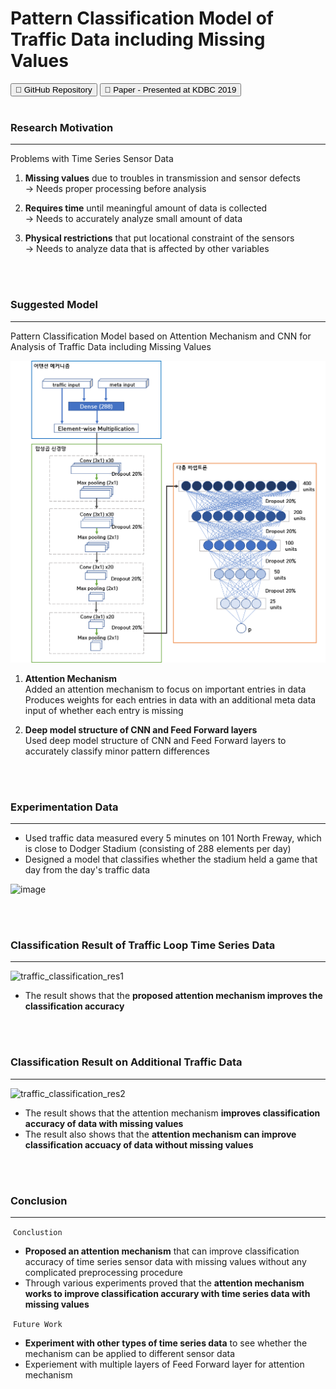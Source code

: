 # Pattern Classification Model of Traffic Data including Missing Values
<button onclick="location.href='https://github.com/leee5495/DWLab_2020'" type="button">&#128193; GitHub Repository</button>
<button onclick="location.href='https://leee5495.github.io/pdf/KDBC_lej.pdf'" type="button">&#128196; Paper - Presented at KDBC 2019</button>
<br><br>


### Research Motivation
---
Problems with Time Series Sensor Data
1. **Missing values** due to troubles in transmission and sensor defects<br>
   → Needs proper processing before analysis
   
2. **Requires time** until meaningful amount of data is collected<br>
   → Needs to accurately analyze small amount of data
   
3. **Physical restrictions** that put locational constraint of the sensors<br>
   → Needs to analyze data that is affected by other variables

<br><br>


### Suggested Model
---
Pattern Classification Model based on Attention Mechanism and CNN for Analysis of Traffic Data including Missing Values
<br>

<img src="images/traffic_pattern.png?raw=true"/>
<br>

1. **Attention Mechanism**<br>
   Added an attention mechanism to focus on important entries in data<br>
   Produces weights for each entries in data with an additional meta data input of whether each entry is missing
   
2. **Deep model structure of CNN and Feed Forward layers**<br>
   Used deep model structure of CNN and Feed Forward layers to accurately classify minor pattern differences

<br><br>

### Experimentation Data
---
- Used traffic data measured every 5 minutes on 101 North Freway, which is close to Dodger Stadium (consisting of 288 elements per day)
- Designed a model that classifies whether the stadium held a game that day from the day's traffic data

![image](https://user-images.githubusercontent.com/39192405/93020209-c8fda180-f616-11ea-9221-4b1e169d5da5.png)

<br><br>

### Classification Result of Traffic Loop Time Series Data
---
![traffic_classification_res1](https://user-images.githubusercontent.com/39192405/93121397-bd39da00-f6ff-11ea-9e7f-7a0e1278ce1a.png)

- The result shows that the **proposed attention mechanism improves the classification accuracy**

<br><br>

### Classification Result on Additional Traffic Data
---
![traffic_classification_res2](https://user-images.githubusercontent.com/39192405/93121396-bc08ad00-f6ff-11ea-9295-6ff1ea005008.png)

- The result shows that the attention mechanism **improves classification accuracy of data with missing values**
- The result also shows that the **attention mechanism can improve classification accuacy of data without missing values**

<br><br>

### Conclusion
---

&nbsp;`Conclustion`
- **Proposed an attention mechanism** that can improve classification accuracy of time series sensor data with missing values without any complicated preprocessing procedure
- Through various experiments proved that the **attention mechanism works to improve classification accurary with time series data with missing values**

&nbsp;`Future Work`
- **Experiment with other types of time series data** to see whether the mechanism can be applied to different sensor data
- Experiement with multiple layers of Feed Forward layer for attention mechanism
  
<br><br>
